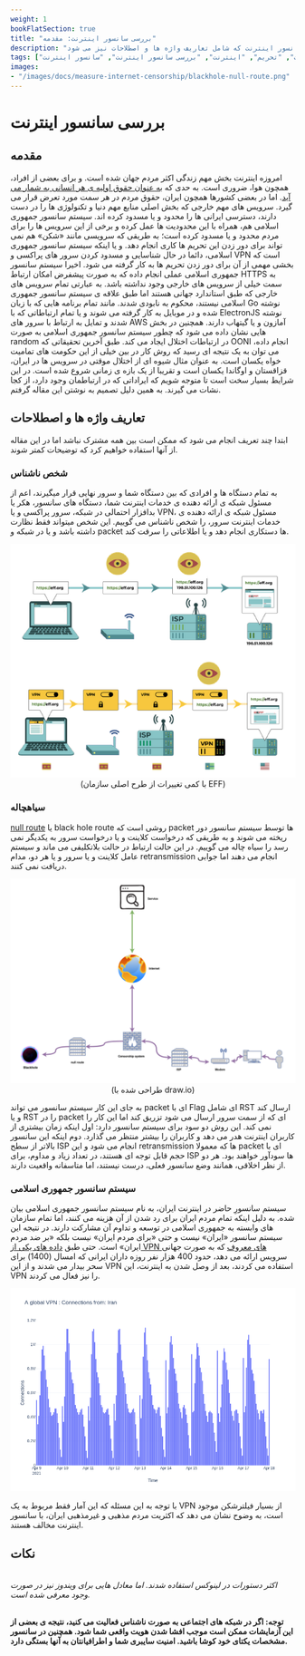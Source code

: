 ```yaml
---
weight: 1
bookFlatSection: true
title: "بررسی سانسور اینترنت: مقدمه"
description: "بخش مقدماتی بررسی سانسور اینترنت که شامل تعاریف واژه ها و اصطلاحات نیز می شود."
tags: ["سانسور", "فیلتر", "فیلترنت", "تحریم", "اینترنت", "بررسی سانسور اینترنت", "سانسور اینترنت"]
images:
- "/images/docs/measure-internet-censorship/blackhole-null-route.png"
---
```


# بررسی سانسور اینترنت

## مقدمه
امروزه اینترنت بخش مهم زندگی اکثر مردم جهان شده است. و برای بعضی از افراد، همچون هوا، ضروری است. به حدی که [به عنوان حقوق اولیه ی هر انسانی به شمار می آید](https://sites.uab.edu/humanrights/2020/10/12/is-internet-access-a-human-right/). اما در بعضی کشورها همچون ایران، حقوق مردم در هر سمت مورد تعرض قرار می گیرد. سرویس های مهم خارجی که بخش اصلی منابع مهم دنیا و تکنولوژی ها را در دست دارند، دسترسی ایرانی ها را محدود و یا مسدود کرده اند. سیستم سانسور جمهوری اسلامی هم، همراه با این محدودیت ها عمل کرده و برخی از این سرویس ها را برای مردم محدود و یا مسدود کرده است؛ به طریقی که سرویسی مانند «شکن» هم نمی تواند برای دور زدن این تحریم ها کاری انجام دهد. و یا اینکه سیستم سانسور جمهوری اسلامی، دائما در حال شناسایی و مسدود کردن سرور های پراکسی و VPN است که بخشی مهمی از آن برای دور زدن تحریم ها به کار گرفته می شود. اخیرا سیستم سانسور جمهوری اسلامی عملی انجام داده که به صورت پیشفرض امکان ارتباط HTTPS به سمت خیلی از سرویس های خارجی وجود نداشته باشد. به عبارتی تمام سرویس های خارجی که طبق استاندارد جهانی هستند اما طبق علاقه ی سیستم سانسور جمهوری اسلامی نیستند، محکوم به نابودی شدند. مانند تمام برنامه هایی که با زبان Go نوشته شده و در موبایل به کار گرفته می شوند و یا تمام ارتباطاتی که با ElectronJS نوشته شدند و تمایل به ارتباط با سرور های AWS آمازون و یا گیتهاب دارند. همچنین در بخش هایی نشان داده می شود که چطور سیستم سانسور جمهوری اسلامی به صورت random در ارتباطات اختلال ایجاد می کند.
طبق آخرین تحقیقاتی که OONI انجام داده، می توان به یک نتیجه ای رسید که روش کار در بین خیلی از این حکومت های تمامیت خواه یکسان است. به عنوان مثال شیوه ای از اختلال موقتی در سرویس ها در ایران، قزاقستان و اوگاندا یکسان است و تقریبا از یک بازه ی زمانی شروع شده است. 
در این شرایط بسیار سخت است تا متوجه شویم که ایراداتی که در ارتباطمان وجود دارد، از کجا نشات می گیرند. به همین دلیل تصمیم به نوشتن این مقاله گرفتم.

## تعاریف واژه ها و اصطلاحات
ابتدا چند تعریف انجام می شود که ممکن است بین همه مشترک نباشد اما در این مقاله از آنها استفاده خواهیم کرد که توضیحات کمتر شوند.
### شخص ناشناس
به تمام دستگاه ها و افرادی که بین دستگاه شما و سرور نهایی قرار میگیرند، اعم از مسئول شبکه ی ارائه دهنده ی خدمات اینترنت شما، دستگاه های سانسور، هکر یا بدافزار احتمالی در شبکه، سرور پراکسی و یا VPN، مسئول شبکه ی ارائه دهنده ی خدمات اینترنت سرور، را شخص ناشناس می گوییم. این شخص میتواند فقط نظارت داشته باشد و یا در شبکه و packet ها دستکاری انجام دهد و یا اطلاعاتی را سرقت کند.

<center>

![internet surveillance](/images/docs/measure-internet-censorship/internet-surveillance.png)\
(با کمی تغییرات از طرح اصلی سازمان EFF)</center>


### سیاهچاله
[null route](https://downloads.avaya.com/elmodocs2/p882/v6.2/p580_p882ms/IP-Ch1227.html) یا black hole route روشی است که packet ها توسط سیستم سانسور دور ریخته می شوند و به طریقی که درخواست کلاینت و یا درخواست سرور به یکدیگر نمی رسد را سیاه چاله می گوییم. در این حالت ارتباط در حالت بلاتکلیفی می ماند و سیستم عامل کلاینت و یا سرور و یا هر دو، مدام retransmission انجام می دهند اما جوابی دریافت نمی کنند.
<center>

![blackhole - null route](/images/docs/measure-internet-censorship/blackhole-null-route.png)\
(طراحی شده با draw.io)</center>

به جای این کار سیستم سانسور می تواند packet ای با Flag ای شامل RST ارسال کند و یا RST را در packet ای که از سمت سرور ارسال می شود تزریق کند اما این کار را نمی کند. این روش دو سود برای سیستم سانسور دارد: اول اینکه زمان بیشتری از کاربران اینترنت هدر می دهد و کاربران را بیشتر منتظر می گذارد. دوم اینکه این سانسور بالاتر از سطح ISP انجام می شود و این retransmission ها که معمولا packet ای با حجم قابل توجه ای هستند، در تعداد زیاد و مداوم، برای ISP ها سودآور خواهند بود. هر دو از نظر اخلاقی، همانند وضع سانسور فعلی، درست نیستند، اما متاسفانه واقعیت دارند.

### سیستم سانسور جمهوری اسلامی
سیستم سانسورِ حاضر در اینترنت ایران، به نام سیستم سانسور جمهوری اسلامی بیان شده. به دلیل اینکه تمام مردم ایران برای رد شدن از آن هزینه می کنند، اما تمام سازمان های وابسته به جمهوری اسلامی در توسعه و تداوم آن مشارکت دارند. در نتیجه این سیستم سانسور «ایران» نیست و حتی «برای مردم ایران» نیست بلکه «بر ضد مردم ایران» است. 
حتی طبق [داده های یکی از VPN های معروف](https://twitter.com/xhdix/status/1383951384580526086) که به صورت جهانی سرویس ارائه می دهد، حدود 400 هزار نفر روزه داران ایرانی که امسال (1400) برای سحر بیدار می شدند و از این VPN استفاده می کردند، بعد از وصل شدن به اینترنت، این VPN را نیز فعال می کردند.
<center>

![a global vpn - connections from iran.png](/images/docs/measure-internet-censorship/a-global-vpn-connections-from-iran.png)
</center>
با توجه به این مسئله که این آمار فقط مربوط به یک VPN از بسیار فیلترشکن موجود است، به وضوح نشان می دهد که اکثریت مردم مذهبی و غیرمذهبی ایران، با سانسور اینترنت مخالف هستند.

## نکات
\
_اکثر دستورات در لینوکس استفاده شدند. اما معادل هایی برای ویندوز نیز در صورت وجود معرفی شده است._

\
**توجه: اگر در شبکه های اجتماعی به صورت ناشناس فعالیت می کنید، نتیجه ی بعضی از این آزمایشات  ممکن است موجب افشا شدن هویت واقعی شما شود. همچنین در سانسور مشخصات یکتای خود کوشا باشید. امنیت سایبری شما و اطرافیانتان به آنها بستگی دارد.**

